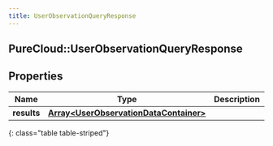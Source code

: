 ```yaml
---
title: UserObservationQueryResponse
---
```

## PureCloud::UserObservationQueryResponse

## Properties

|Name | Type | Description | Notes|
|------------ | ------------- | ------------- | -------------|
| **results** | [**Array&lt;UserObservationDataContainer&gt;**](UserObservationDataContainer.html) |  | [optional] |
{: class="table table-striped"}


